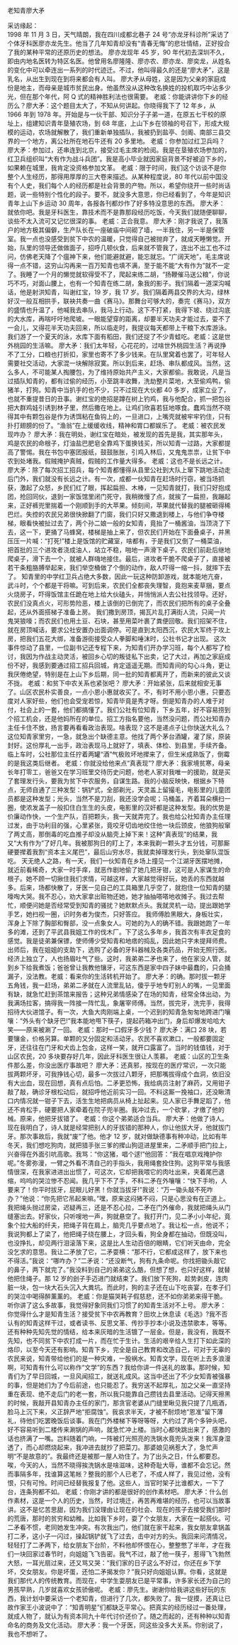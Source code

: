 ﻿老知青廖大矛 

采访缘起：  
   1998 年 11 月 3 日，天气晴朗，我在四川成都北巷子 24 号“亦龙牙科诊所”采访了个体牙科医廖亦龙先生。他当了几年知青却没有“青春无悔”的悲壮情结，正好投合了我的某种平常的还原历史的想法。 
   廖亦龙现年 45 岁，90 年代初去深圳不久，即由内地名医转为特区名医。他曾用名廖隆隆、廖亦农、廖亦龙、廖奕龙，从姓名的变化中可以牵连出一系列的时代迹迁。不过，他叫得最久的还是“廖大矛”，这是乳名，从出生到现在到将来都会有人叫。 
   廖大矛从母姓，这是因为父亲的家庭成份是地主，而母亲是城市贫民出身。他虽然没从这种改名换姓的投机取巧中沾多少光，但在那个年代，阿 Q 式的精神胜利法也很需要。 
   老威：你能讲讲你下乡的经历么？廖大矛：这个题目太大了，不知从何讲起。你晓得我下了 12 年乡，从 1966 年到 1978 年。开始是与一伙干部、知识分子子弟一道，在原五七干校的原址上，组建知识青年垦殖农场，到 68 年底，上山下乡在领袖的号召下，形成大规模的运动，农场就解散了，我们重新单独插队，我被扔到盐亭、剑阁、南部三县交界的一个地方，离公社所在地石牛还有 20 多里地。 
   老威：你参加过红卫兵吗？ 
   廖大矛：参加过，还串连到北京，接受过毛主席的检阅。我是在垦殖农场参加的，红卫兵组织叫“大有作为战斗兵团”。我是高小毕业就因家庭背景不好被迫下乡的，如果赖在城里，我肯定没资格参加文革。 
   老威：限于时间，我们这个访谈不是你整个人生经历，那得用厚厚的三大卷来描述。从某种程度说，80 年代以前中国没有个人史，我们每个人的经历都是社会背景的产物。所以，希望你绕开一些时尚话题，说一些特别个性化的段子。要不，就没多大意思，你已经看到了，今年是知识青年上山下乡运动 30 周年，各报各刊都炒作了好多特没意思的东西。 
   廖大矛：就依你吧。我是牙科医生，靠技术而不是靠那段经历吃饭，今天我们就随便聊聊，谈些不太入流可又记忆很深的事。 
   老威：正合我意。 
   廖大矛：刚才我说了，我落户的地方极其偏僻，生产队长在一座破庙中间砌了墙，一半我住，另一半是保管室。我一点也没感受到贫下中农的温暖，只觉得自己被抛弃了，就成天睡懒觉。开始，队里的领导还做做面子，招呼几顿伙食，后来就不管我了，连出不出工也不过问，仿佛老天降了个瘟神下来，他们能避就避，能忘就忘。“广阔天地”，毛主席说得一点不错，这穷山沟再来一百万知青也填不满，至于能不能“大有作为”就不一定了。我睡了一个月的懒觉就软得受不了，爬起来练二胡，“扬鞭催马送公粮”，你说巧不巧，对面山腰上，也有一个知青在练二胡，象我的影子。我们隔着一道深沟喊话，他是射洪知青，叫谢红宝，19 岁，我 17 岁。我们隔着两县交界的大沟，绿林好汉一般互相拱手，联袂共奏一曲《赛马》。那舞台可够大的，奏完《赛马》，双方的盛情也升温了，他喊我去串队，我马上行动。这下不打紧，我得下坡、绕过沟底的大水库，再喘吁吁地爬坡。一眼能望穿的距离，却要半天功夫才能过去，耍不了一会儿，又得花半天功夫回来，所以临走时，我提议每天都带上干粮下水库游泳。我们游了一个夏天的泳，水库下面有稻田，我们还捉了不少青蛙吃。老威：这是世外桃园的生活嘛。 
   廖大矛：我们太年轻，心花花的，过啥世外桃园生活？再说挣不了工分，口粮也打折扣，家里也寄不了多少钱来。在队里窝着也罢了，可年轻人需要社交活动，大家混一块解除寂寞。所以到后来，赶场、串队都成风。当然，这么多人，不可能某人掏腰包，为了维持原始共产主义，大家都偷。我敢说，凡是当过插队知青的，都有过偷的经历，小至跳丰收舞，洗劫整片菜地，大至偷鸡鸭，偷猪羊，打狗。知青中当扒手的也不少，只不过现在大伙都 40 多岁，成家立业了，也就不重提昔日的丑事。谢红宝的绝招是蹲在树上钓鸡，我与他配合，抓一把包谷把大群鸡娃引诱到林子里，然后撒在地上。让鸡们欣喜若狂地啄食。蠢鸡当然不晓得其中有颗包谷是作为诱饵粘在鱼钩上的，一旦进口，上嘴壳就被牢牢钓住，只有扑打翅膀的份了。“渔翁”在上缓缓收线，精神和胃口都娱乐了。 
   老威：被农民发现咋办？ 
   廖大矛：我在明处，谢红宝在暗处，被发现的首先是我，其实那年头，鸡是农民的命根子，灯油盐巴肥皂全靠鸡下蛋换钱买，所以知青一过路，大家都提高了警惕。我在书包中塞团报纸，鼓鼓胀胀，引鸡入林后，又鬼鬼祟祟，让贫下中农到处堵我。假贼掩护真贼，假贼的工作量大得多。 
   老威：这也不是长远之计。 
   廖大矛：除了每次招工招兵，每个知青都懂得从县里公社到大队上窜下跳地活动走后门外，我们就没有长远之计。有一次，成都一伙知青在赶场时行窃，被当场抓获，激起了众怒，乡民们红了眼，挥起扁担、木棒，一见知青就打，我们只好抱成团，抢回同伙，退到一家饭馆里闭门死守，我稍微慢了点，就挨了一扁担，我蹦起来，正好裤兜里揣着一个刚顺到手的大苹果。倾刻间，苹果就代替我的腿被砸得稀巴烂。失控的农民兄弟很快掀翻了门窗，我们只好又撒退到楼上，与他们争夺楼梯，眼看快被扯过去了，两个孙二娘一般的女知青，竟抬了一桶酱油，当顶浇了下去，这一下，更捅了马蜂窝，楼梯是抽上来了，但农民们开始在下面叠桌子，并黑压压一片喊：“打死!”楼上是饭馆的贮藏室，啥都有，于是我们又倒了一桶菜油，把首批的三个进攻者浇成油人，站立不稳，啪地一声滑下桌子。农民们前赴后继地爬桌子，滑下去一个，就被人群嗨地接住。最后，进攻者干脆不爬桌子了，直接被若干条粗胳膊举起来，我们举空桶做了个倒的动作，敌人吓得一缩一抖，就摔下去了。 
   知青里的中学红卫兵占绝大多数，因此一玩这种防卸游戏，就本能地亢奋，武斗时，个个都是干将嘛。可到后来，农民们全都丧失理智，竟抱来麦草捆，要点火烧房子，吓得饭馆主任跪在地上给大伙磕头，并悄悄派人去公社找领导。还好，农民们没真点火，可形势险恶，楼上该倒的已倒完了，而农民们把所有的桌子全叠起，还从外面搭梯子准备上房。 
   我们撒到房顶，揭瓦片乱打满街人流，只闻一片鬼哭狼嚎；而农民们也用土豆、石块，甚至用菜叶裹了粪便回敬。我们招架不住，就在房顶喊话，要求公社安置办出面调停。可是直到太阳西沉，农民大军终于攻上房，把我们五花大绑，准备游街接受众人拳脚和唾沫时，公社书记才出现。 
   这次事件惊动了县里，一位副书记还专程下来，为知青们开办学习班，每个人都写了检讨，我因为作战主动灵活，被回乡心切的叛徒私下出卖，记了大过，再加之家庭成份不好，我感到要通过招工招兵回城，肯定遥遥无期。而知青间的勾心斗角，更让我厌倦绝望，特别是在上山下乡后期，同一批的知青都离开了，而新来的彼此又谈不拢。 
   老威：和贫下中农关系也紧张吧？ 
   廖大矛：开始紧张，后来就相安无事了。山区农民朴实善良，一点小恩小惠就收买了。不，有时不用小恩小惠，只要态度对人家好些，他们也会受宠若惊，知青毕竟是秀才呀。倒是知青办的人难于对付，社会上的一套，他们都搞懂了。我们公社有位知青，下乡五年，好不容易捞到个招工机会，还是他妈所在的单位。招工方指名要他，当然没问题，而公社知青办主任卡住不放，扬言要再看看政治表现。啥表现？这不是递点子让你快送大礼么？这位知青家里穷，一急，就急出个缺德主意。他找了两个茅台酒罐，灌了尿，原装封好。这份厚礼一出手，政治表现马上就好了，填表、体检、到县里，手续齐备。临上车时，公社那位主任拧着两罐“酒”气极败坏地撵来了，但生米成熟饭了，倒霉的是我这类后继者。 
   老威：你就没给他来点“真表现”? 
   廖大矛：我家境贫寒，母亲长年打零工，爸爸又在学习班里交待历史问题，他老人家对我唯一的援助，就是买了套理发行头，要我为贫下中农服务，自谋生路。我的小脑反映快，根据乡下特点，无师自通了三种发型：锅铲式，全部剃光，天灵盖上留撮毛，电影里的儿童团员都是这种发型；光头，当然不是刀刮，我还没学会呢；马桶盖，齐着耳朵横扫一圈，使浓发盖子一般扣住白生生的头皮，电影里的汉奸都是这种发型。我的优势是价廉动作快，一个生产队，百把颗头，我一天就弄完了。我也给公社知青办主任理过发，由于功利目的强，心里紧张，竟咬牙切齿地绞住他一块后颈皮，他狼狗般窜了两丈高，那倒毒的吃血推子却没从脑壳上掉下来！这种“真表现”的结果，我又“大有作为”了好几年。我被那狗日的盯上了，本来我剃一颗头才五分钱，可那厮硬要撵着我割“资本主义尾巴”，最后山穷水尽，我就卖掉理发行头，到处窜队混饭吃。 
   天无绝人之路，有一天，我们一伙知青在乡场上撞见一个江湖牙医摆地摊，就近前看稀奇，大家一时手痒，就恶作剧地偷了她几把牙钳，这可是人家谋生的命根子。她不顾一切揪住我们求情，可越这样，大家越觉得好玩，她丢的东西就越多。后来，场都快散了，牙医一见自己的工具箱里几乎空了，就抱住一位知青的腿嚎啕大哭。我不忍心，劝大家拿出赃物还她，她才抽抽嗒嗒地收摊子。我过去帮忙，顺便问她是否经常受到知青的骚扰？她默默点头。我就灵机一动，提出跟她学手艺，她扫视一圈，识时务者为俊杰，只好答应。 
   我师傅脸黑眼大，身板壮实，浑身上下除了胸部和臀部，没一点象女人。可她的为人的确不错。我跟她跑了一年多的滩，还到了平武县我姐工作的伐木厂。下了这么多年乡，我首次有丰衣足食的感觉。我是徒弟兼保镖，使师傅少受知青和地痞的捣乱，因此她只字未提拜师费。出师后，我在姐姐的支助下，选购了必备的牙科器械及各类药品，开始无照行医。经济上独立了，人也扬眉吐气了些。这时，我弟弟二矛也来了，他在家没人管，就到乡下给我煮饭；爸爸曾让我教他镶牙，可这东西是家中四子妹中最蠢的，只会捅漏子，没法教。老威：看来你的生活转机开始了。 
   廖大矛：的确。那时拔一颗牙五角钱，我一赶场，弟弟二矛就在人流里乱钻，傻乎乎地专盯别人的嘴，一见里面有缺，就急忙赶到茶馆来报告；这种兄弟情感染了在场的知青，经常全体出动，为我满场拉客，搞得我一阵接一阵忙乱，象屠宰师傅。当然，拔完牙，洗完手，我得招待大伙进馆子。有一次，大鱼大肉刚端上桌，一个迟到的知青急匆匆地跨进门嚷嚷：“外头有个缺牙巴!”我本能地甩下筷子，提起药箱冲出门，身后却爆发哈哈大笑——原来被涮了一回。 
   老威：那时一口假牙多少钱？ 
   廖大矛：满口 28 块，若要镶金，价格另算。单颗的又分固定和活动牙。农民不喜欢漱口，一般都要固定牙，还往往在门牙和犬齿上包金，这样一笑，就开口露富了。当时的钱值钱，对于山区农民，20 多块要存好几年，因此牙科医生很让人羡慕。 
   老威：山区的卫生条件那么差，你没出医疗事故吧？ 
   廖大矛：还真邪，按现在的医疗常识，一次只能拔两颗坏牙，可我挣钱心切，最多一次拔过八颗牙，把那嘴拔得成个血洞，依旧没有大出血，现在回想，真有点后怕。二矛更恐怖，我给病员注射了麻药，又用钳子敲了敲，确诊牙根松动后，就招呼他近前实习一回。不料这厮一挽袖口，还没瞅清口内情况就一钳子下去，活生生地把病员从椅上扯起来。见人家已手舞足蹈了，他还不肯松手，硬要把人家牵着在院子兜半圈。我冲过去，一个砍掌，才缴了他的械。原来，他把牙拔错了。 
   老威：你这个弟弟适合当兵。 
   廖大矛：他做了诗人。现在我明白了，诗人就是经常把别人的牙拔错的那种人，你让他拔大牙，他就拔门牙。那次事故后，我就“废”了他。他才 12 岁，就对做缺德事有种冲动，比如有年冬天，我们想吃狗肉，就把猎手张三爹的撵山狗逗进屋里来，二矛顺手把门拉上，兴奋得在外面引吭高歌。我骂：“你这猪，唱个逑!”他回答：“我在唱京戏掩护你呢。”冬雾弥漫，一臂之外看不清自己的手指头，我用绳套拴住狗。这狗平常与我感情很深，在我家进进出出惯了，可这次，它却把我喂它的肉吐出来，夹着尾巴退缩，呜呜的哭泣惨不忍闻。我几乎下不了手，不料二矛在外嚷嚷：“快下手哟，人要来了！你平时拔牙，屁眼儿好黑！你就当拔牙!”我说：“万一锄头敲不死咋办？”他说：“你先把它吊起来嘛。”嘿，原来这闷猪不闷，只是心思没有在正道上。 
   我把绳头抛过房梁，迟疑再三，还是不忍心拉，二矛在门外催命，我就把绳头从门缝塞出去。好家伙，只听嗖地一声，狗就悬空了。我打开门，见二矛小小年纪，竟象个拉大船的纤夫，把绳子背在肩上，脑壳几乎要点地了。我让松一点，他说不；我说狗都上了梁了，他把绳子绕在腰上，才回头看，狗全身都在抽动，但既没叫，也没挣扎，却见两行泪滚落下来，这是比人生动百倍的眼睛，它们听天由命，完全没乞求的意思。我让二矛放了它，二矛耍横：“那不行，它都成这样了，放下来也不得活。”我说：“哪咋办？”二矛说：“还没断气，狗有九条命呢。你找把锄头敲它的鼻子，两下就完了。”我没料到自己的弟弟这么酷，但想了想，也只好这样，就替他把住绳子。那 12 岁的刽子手迈进门就结束了。我们放下死狗，趁势剥皮，连肉脏一块，包一块大石头沉入大粪坑。而此时，狗的主子还在山下吃丧宴，在孝子们的哭泣中喝得醉薰薰的。 
   老威：你是猫哭耗子假慈悲，还不如你弟弟来得干脆。听你讲了这么多故事，我觉得好象同我们习惯了的知青生活对不上号。 
   廖大矛：你觉得什么才是知青生活？接受贫下中农再教育？田坎上休息读《毛选》?我不否认有的知青这样干过，或者读书、反思文革、传抄手抄本小说及违禁歌本，等等。还有种种先知先觉的情结，给本来灰暗的生活镀了一层金。但是，我没有，我既不先知，也不同贫下中农打成一片，而在忙于生计。生活的艰辛给人生打下如此深的烙印，以至今天还有影响。知青下乡，完全是自己教育和改造自己，可对于无辜的农民来说，知青带给他们的是一种灾难，一股祸水。知青文学，现在听上去多浪漫啊，可知青有什么可以称作“文学”的东西？我给你讲一件送礼的故事。那时候，知青们为了早日回城，一旦风闻招工，就送礼成风。这当中还出了不少女知青被强暴的事，但是她们为了今后前途，也只能忍了。我穷送不起厚礼，加之父亲一直坚持重在表现、绝不走后门的老一套，所以我只能靠自己攒钱去县里活动。记得天擦黑的时候，我敲开县知青办主任的家门，那贪官老婆从门缝里瞅见我只提了几瓶酒，脸马上沉下来，义正辞严地“拒腐蚀”。我哀求半天，才被不耐烦地“恩准”留下薄礼，待他们吃罢晚饭后谈事。我在门外楼梯下等呀等呀，大约过了两个多钟头吧，好不容易听到二楼传来涮锅的声响，就急忙冲上楼。当时心都快跳出来了，感激的话也挤满了一嘴。岂料随着门响，一阵被灯光照亮的洗锅水竟兜头泼来！我浑身湿透了，而心却燃烧起来，我冲进去就抄了把菜刀。那婆娘见祸惹大了，急忙声明“不是故意的”。我最终还是被那一屋人劝住了。为了出头之日，什么都要忍。唉，今天的人，当然不晓得挨洗锅水是啥滋味，这种奇耻大辱，谁都不会忘记。然而事隔多年，找谁算这笔帐？整我的那个人已老了，不成人样了，我见过他，没有恨，只有可怜。时间已经替我报复了他。这些人，当官时架子比谁都大，一下了台，连条狗都不如。 
   老威：你刚才讲的都是很好的创作素材吧。 
   廖大矛：什么创作素材，这是一个人的历史，当然，时过境迁，再苦再难堪的经历，也可以当故事讲。这不是忆苦思甜，因为我们没理由让现在的社会、现在的孩子去接受我们那时的荒唐，那时的贫穷和幼稚。比如我下乡时，耍了个女朋友，大家在一起搭伙。可二矛看不惯，老同她发生冲突。有次我出门，他们就在家干起来，我女朋友拿锅盖打二矛，这小子一闪过，操起锅铲就飞了过去，击中对方的头。我回来问清情况，轻轻打了二矛两下，给女朋友下台阶，不料他却怀恨在心，整整憋了半年，才在我们一块回家过春节时，向姐姐飞飞告密。我气不过，敲了他一筷子，惹得飞飞勃然大怒，一耳光扇过来，还又骂又哭：“我们家的日子这么不好过，你还在乡下学坏，交女朋友。你是坏蛋，还怕二矛揭发你？”我只好向姐姐认罪。你看，这就是我们那代人的传统教育。而现在，中学生耍朋友已是平常事，许多家长还为自己的男孩早熟，几岁就喜欢女孩骄傲呢。 
   老威：廖先生。谢谢你给我讲这些好玩的东西，我计划中要采访一个老知青，但进行了几次，都失败了。我一捉摸，还真让已故作家王小波说中了：“知青明星”们都缺乏平常心。把真实的经历经过一番处理，就成人物了，就认为有资本同九十年代讨价还价了。随之而起的，还有种种以知青命名的商务及文化活动。 
   廖大矛：我一个牙医，同这些没多大关系。你别说了，我也不想听了。 
